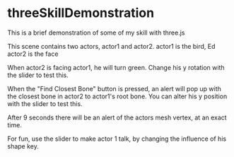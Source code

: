 # threeSkillDemonstration
This is a brief demonstration of some of my skill with three.js

This scene contains two actors, actor1 and actor2.
actor1 is the bird, Ed
actor2 is the face

When actor2 is facing actor1, he will turn green. Change his y rotation with the slider to test this.

When the "Find Closest Bone" button is pressed, an alert will pop up with the closest bone in actor2 to actor1's root bone.
You can alter his y position with the slider to test this.

After 9 seconds there will be an alert of the actors mesh vertex, at an exact time.

For fun, use the slider to make actor 1 talk, by changing the influence of his shape key.

